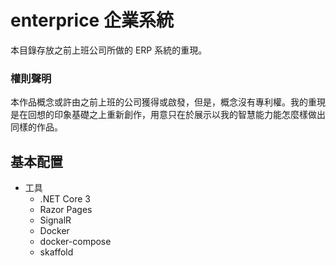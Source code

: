# enterprice 企業系統
本目錄存放之前上班公司所做的 ERP 系統的重現。

### 權則聲明
本作品概念或許由之前上班的公司獲得或啟發，但是，概念沒有專利權。我的重現是在回想的印象基礎之上重新創作，用意只在於展示以我的智慧能力能怎麼樣做出同樣的作品。

## 基本配置
- 工具
  - .NET Core 3
  - Razor Pages
  - SignalR
  - Docker
  - docker-compose
  - skaffold
